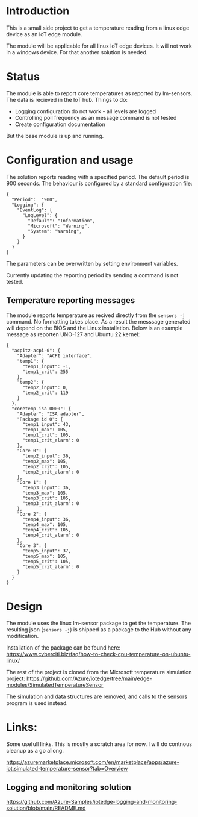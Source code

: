 # Introduction
This is a small side project to get a temperature reading from a linux edge device as an IoT edge module.

The module will be applicable for all linux IoT edge devices. It will not work in a windows device. For that another solution is needed.

# Status
The module is able to report core temperatures as reported by lm-sensors. The data is recieved in the IoT hub.
Things to do:
* Logging configuration do not work - all levels are logged
* Controlling poll frequency as an message command is not tested
* Create configuration documentation
 
But the base module is up and running.

# Configuration and usage

The solution reports reading with a specified period. The default period is 900 seconds. 
The behaviour is configured by a standard configuration file: 
```
{
  "Period":  "900",
  "Logging": {
    "EventLog": {
      "LogLevel": {
        "Default": "Information",
        "Microsoft": "Warning",
        "System": "Warning",
      }
    }
  }
}
```
The parameters can be overwritten by setting environment variables. 

Currently updating the reporting period by sending a command is not tested. 



## Temperature reporting messages
The module reports temperature as recived directly from the `sensors -j` command. 
No formatting takes place. As a result the messsage generated will depend on the BIOS and the Linux installation.
Below is an example message as reporten UNO-127 and Ubuntu 22 kernel:
```
{
  "acpitz-acpi-0": {
    "Adapter": "ACPI interface",
    "temp1": {
      "temp1_input": -1,
      "temp1_crit": 255
    },
    "temp2": {
      "temp2_input": 0,
      "temp2_crit": 119
    }
  },
  "coretemp-isa-0000": {
    "Adapter": "ISA adapter",
    "Package id 0": {
      "temp1_input": 43,
      "temp1_max": 105,
      "temp1_crit": 105,
      "temp1_crit_alarm": 0
    },
    "Core 0": {
      "temp2_input": 36,
      "temp2_max": 105,
      "temp2_crit": 105,
      "temp2_crit_alarm": 0
    },
    "Core 1": {
      "temp3_input": 36,
      "temp3_max": 105,
      "temp3_crit": 105,
      "temp3_crit_alarm": 0
    },
    "Core 2": {
      "temp4_input": 36,
      "temp4_max": 105,
      "temp4_crit": 105,
      "temp4_crit_alarm": 0
    },
    "Core 3": {
      "temp5_input": 37,
      "temp5_max": 105,
      "temp5_crit": 105,
      "temp5_crit_alarm": 0
    }
  }
}
```

# Design
The module uses the linux lm-sensor package to get the temperature. The resulting json (```sensors -j```) is shipped as a package to the Hub without any modification.

Installation of the package can be found here: https://www.cyberciti.biz/faq/how-to-check-cpu-temperature-on-ubuntu-linux/


The rest of the project is cloned from the Microsoft temperature simulation project:
https://github.com/Azure/iotedge/tree/main/edge-modules/SimulatedTemperatureSensor

The simulation and data structures are removed, and calls to the sensors program is used instead.


# Links:
Some usefull links. This is mostly a scratch area for now. I will do contnous cleanup as a go allong.



https://azuremarketplace.microsoft.com/en/marketplace/apps/azure-iot.simulated-temperature-sensor?tab=Overview

## Logging and monitoring solution
https://github.com/Azure-Samples/iotedge-logging-and-monitoring-solution/blob/main/README.md